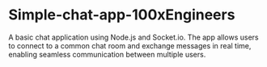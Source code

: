 # Simple-chat-app-100xEngineers
A basic chat application using Node.js and Socket.io. The app allows users to connect to a common chat room and exchange messages in real time, enabling seamless communication between multiple users.
